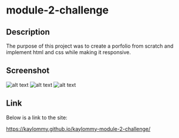 # module-2-challenge

## Description

The purpose of this project was to create a porfolio from scratch and implement html and css while making it responsive. 

## Screenshot

![alt text](assets/images/website-img "Website")
![alt text](assets/images/website-img-2 "Website")
![alt text](assets/images/website-img-3 "Website")

## Link

Below is a link to the site:

https://kaylommy.github.io/kaylommy-module-2-challenge/
